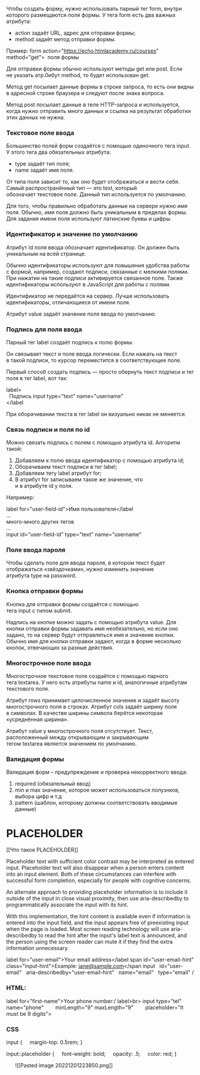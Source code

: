 Чтобы создать форму, нужно использовать парный тег form, внутри которого размещаются поля формы. 
У тега form есть два важных атрибута:
-   action задаёт URL, адрес для отправки формы;
-   method задаёт метод отправки формы.

Пример:
form action="https://echo.htmlacademy.ru/courses" method="get">  поля формы  
</form

Для отправки формы обычно используют методы get или post. 
Если не указать атр.0ибут method, то будет использован get.

Метод get посылает данные формы в строке запроса, то есть они видны в адресной строке браузера и следуют после знака вопроса.

Метод post посылает данные в теле HTTP-запроса и используется, когда нужно отправить много данных и ссылка на результат обработки этих данных не нужна.

### Текстовое поле ввода

Большинство полей форм создаётся с помощью одиночного тега input. 
У этого тега два обязательных атрибута:
-   type задаёт тип поля;
-   name задаёт имя поля.

От типа поля зависит то, как оно будет отображаться и вести себя. Самый распространённый тип — это text, который обозначает текстовое поле. Данный тип используется по умолчанию.

Для того, чтобы правильно обработать данные на сервере нужно имя поля. Обычно, имя поля должно быть уникальным в пределах формы. Для задания имени поля используют латинские буквы и цифры.

### Идентификатор и значение по умолчанию

Атрибут id поля ввода обозначает идентификатор. Он должен быть уникальным на всей странице.

Обычно идентификаторы используют для повышения удобства работы с формой, например, создают подписи, связанные с мелкими полями. При нажатии на такие подписи активируется связанное поле. Также идентификаторы используют в JavaScript для работы с полями.

Идентификатор не передаётся на сервер. Лучше использовать идентификаторы, отличающиеся от имени поля.

Атрибут value задаёт значение поля ввода по умолчанию.

### Подпись для поля ввода

Парный тег label создаёт подпись к полю формы.

Он связывает текст и поле ввода логически. Если нажать на текст в такой подписи, то курсор переместится в соответствующее поле.

Первый способ создать подпись — просто обернуть текст подписи и тег поля в тег label, вот так:

label>  
  Подпись input type="text" name="username"  
</label

При оборачивании текста в тег label он визуально никак не меняется.

### Связь подписи и поля по id

Можно связать подпись с полем с помощью атрибута id. 
Алгоритм такой:

1.  Добавляем к полю ввода идентификатор с помощью атрибута id;
2.  Оборачиваем текст подписи в тег label;
3.  Добавляем тегу label атрибут for;
4.  В атрибут for записываем такое же значение, что и в атрибуте id у поля.

Например:

label for="user-field-id">Имя пользователя</label  
...  
много-много других тегов  
...  
input id="user-field-id" type="text" name="username"

### Поле ввода пароля

Чтобы сделать поле для ввода пароля, в котором текст будет отображаться «звёздочками», нужно изменить значение атрибута type на password.

### Кнопка отправки формы

Кнопка для отправки формы создаётся с помощью тега input c типом submit.

Надпись на кнопке можно задать с помощью атрибута value. Для кнопки отправки формы задавать имя необязательно, но если оно задано, то на сервер будут отправляться имя и значение кнопки. Обычно имя для кнопки отправки задают, когда в форме несколько кнопок, отвечающих за разные действия.

### Многострочное поле ввода

Многострочное текстовое поле создаётся с помощью парного тега textarea. 
У него есть атрибуты name и id, аналогичные атрибутам текстового поля.

Атрибут rows принимает целочисленное значение и задаёт высоту многострочного поля в строках. Атрибут cols задаёт ширину поля в символах. В качестве ширины символа берётся некоторая «усреднённая ширина».

Атрибут value у многострочного поля отсутствует. Текст, расположенный между открывающим и закрывающим тегом textarea является значением по умолчанию.

### Валидация формы
Валидация форм – предупреждение и проверка некорректного ввода:

1. required (обязательный ввод)
2. min и max значение, которое может использоваться полузнков, выбора цифр и т.д
3. pattern (шаблон, которому должны соответствовать вводимые данные)

# PLACEHOLDER
[[Что такое PLACEHOLDER]]


Placeholder text with sufficient color contrast may be interpreted as entered input. Placeholder text will also disappear when a person enters content into an input element. 
Both of these circumstances can interfere with successful form completion, especially for people with cognitive concerns.

An alternate approach to providing placeholder information is to include it outside of the input in close visual proximity, then use aria-describedby to programmatically associate the input with its hint.

With this implementation, the hint content is available even if information is entered into the input field, and the input appears free of preexisting input when the page is loaded. Most screen reading technology will use aria-describedby to read the hint after the input's label text is announced, and the person using the screen reader can mute it if they find the extra information unnecessary.

label for="user-email">Your email address</label
span id="user-email-hint" class="input-hint">Example: jane@sample.com</span
input
  id="user-email"
  aria-describedby="user-email-hint"
  name="email"
  type="email" /

### HTML:

label for="first-name">Your phone number:/ label>br>
input type="tel"
       name="phone"
       minLength="9" maxLength="9"
       placeholder="It must be 9 digits">
       
### CSS

input {
    margin-top: 0.5rem;
}

input::placeholder {
    font-weight: bold;
    opacity: .5;
    color: red;
}

      ![[Pasted image 20221201223850.png]]

